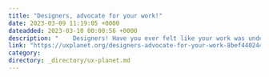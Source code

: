 ```yaml
---
title: "Designers, advocate for your work!"
date: 2023-03-09 11:19:05 +0000
dateadded: 2023-03-10 00:00:56 +0000
description: "    Designers! Have you ever felt like your work was undervalued or even dismissed entirely? Does your design sometimes be viewed as a…  Continue reading on UX Planet »  "
link: "https://uxplanet.org/designers-advocate-for-your-work-8bef4402447a?source=rss----819cc2aaeee0---4"
category:
directory: _directory/ux-planet.md
---
```

